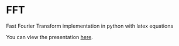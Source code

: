 FFT
===

Fast Fourier Transform implementation in python with latex equations

You can view the presentation <a href="https://docs.google.com/presentation/d/1sG8qePZAKcNdargJi6gNqRfVRl0ZEtxMLxA-iI5u6pg/edit?usp=sharing">here</a>.
